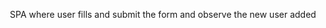 <p align="center">
  SPA where user fills and submit the form and observe the new user added
  <img src=" "  width="800"/>
 </p>
